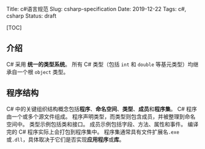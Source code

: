 Title: c#语言规范
Slug: csharp-specification
Date: 2019-12-22
Tags: c#, csharp
Status: draft

[TOC]

## 介绍

C# 采用 **统一的类型系统**。 所有 C# 类型（包括 `int` 和 `double` 等基元类型）均继承自一个根 `object` 类型。

## 程序结构

C# 中的关键组织结构概念包括**程序**、**命名空间**、**类型**、**成员**和**程序集**。 C# 程序由一个或多个源文件组成。 程序声明类型，而类型则包含成员，并被整理到命名空间中。 类型示例包括类和接口。 成员示例包括字段、方法、属性和事件。 编译完的 C# 程序实际上会打包到程序集中。 程序集通常具有文件扩展名`.exe`或`.dll`，具体取决于它们是否实现**应用程序**或**库**。





